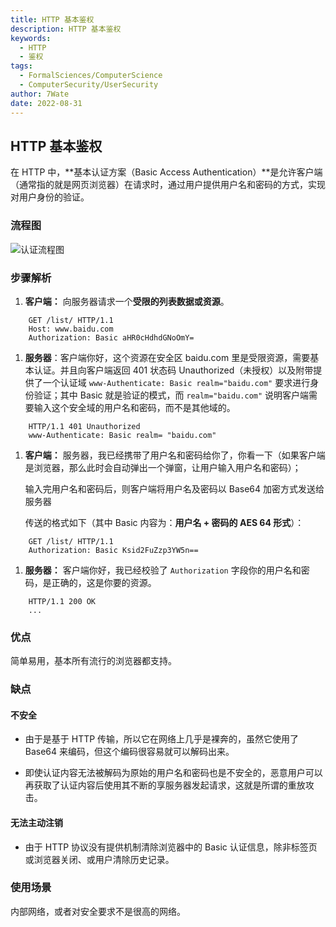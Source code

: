 ```yaml
---
title: HTTP 基本鉴权
description: HTTP 基本鉴权
keywords:
  - HTTP
  - 鉴权
tags:
  - FormalSciences/ComputerScience
  - ComputerSecurity/UserSecurity
author: 7Wate
date: 2022-08-31
---
```


## HTTP 基本鉴权

在 HTTP 中，**基本认证方案（Basic Access Authentication）**是允许客户端（通常指的就是网页浏览器）在请求时，通过用户提供用户名和密码的方式，实现对用户身份的验证。

### 流程图

![认证流程图](https://static.7wate.com/img/2022/08/30/298b4e5cd922d.png)

### 步骤解析

1. **客户端：** 向服务器请求一个**受限的列表数据或资源**。

```http
    GET /list/ HTTP/1.1  
    Host: www.baidu.com  
    Authorization: Basic aHR0cHdhdGNoOmY=
```

1. **服务器**：客户端你好，这个资源在安全区 baidu.com 里是受限资源，需要基本认证。并且向客户端返回 401 状态码 Unauthorized（未授权）以及附带提供了一个认证域 `www-Authenticate: Basic realm="baidu.com"` 要求进行身份验证；其中 Basic 就是验证的模式，而 `realm="baidu.com"` 说明客户端需要输入这个安全域的用户名和密码，而不是其他域的。

```http
    HTTP/1.1 401 Unauthorized  
    www-Authenticate: Basic realm= "baidu.com"
```

1. **客户端：** 服务器，我已经携带了用户名和密码给你了，你看一下（如果客户端是浏览器，那么此时会自动弹出一个弹窗，让用户输入用户名和密码）；

    输入完用户名和密码后，则客户端将用户名及密码以 Base64 加密方式发送给服务器

    传送的格式如下（其中 Basic 内容为：**用户名 + 密码的 AES 64 形式**）：

```http
    GET /list/ HTTP/1.1
    Authorization: Basic Ksid2FuZzp3YW5n==
```

1. **服务器：** 客户端你好，我已经校验了 `Authorization` 字段你的用户名和密码，是正确的，这是你要的资源。

```http
    HTTP/1.1 200 OK  
    ...
```

### 优点

简单易用，基本所有流行的浏览器都支持。

### 缺点

#### 不安全

- 由于是基于 HTTP 传输，所以它在网络上几乎是裸奔的，虽然它使用了 Base64 来编码，但这个编码很容易就可以解码出来。

- 即使认证内容无法被解码为原始的用户名和密码也是不安全的，恶意用户可以再获取了认证内容后使用其不断的享服务器发起请求，这就是所谓的重放攻击。

#### 无法主动注销

- 由于 HTTP 协议没有提供机制清除浏览器中的 Basic 认证信息，除非标签页或浏览器关闭、或用户清除历史记录。

### 使用场景

内部网络，或者对安全要求不是很高的网络。
